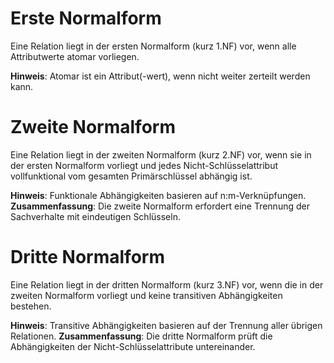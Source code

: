 # Erste Normalform
Eine Relation liegt in der ersten Normalform (kurz 1.NF) vor, wenn alle Attributwerte atomar vorliegen.

**Hinweis**: Atomar ist ein Attribut(-wert), wenn nicht weiter zerteilt werden kann.

# Zweite Normalform
Eine Relation liegt in der zweiten Normalform (kurz 2.NF) vor, wenn sie in der ersten Normalform vorliegt und jedes Nicht-Schlüsselattribut vollfunktional vom gesamten Primärschlüssel abhängig ist.

**Hinweis**: Funktionale Abhängigkeiten basieren auf n:m-Verknüpfungen.
**Zusammenfassung**: Die zweite Normalform erfordert eine Trennung der Sachverhalte mit eindeutigen Schlüsseln.

# Dritte Normalform
Eine Relation liegt in der dritten Normalform (kurz 3.NF) vor, wenn die in der zweiten Normalform vorliegt und keine transitiven Abhängigkeiten bestehen.

**Hinweis**: Transitive Abhängigkeiten basieren auf der Trennung aller übrigen Relationen.
**Zusammenfassung**: Die dritte Normalform prüft die Abhängigkeiten der Nicht-Schlüsselattribute untereinander.
